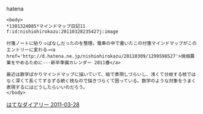 
hatena

```
<body>
*1301324085*マインドマップ日記11
f:id:nishiohirokazu:20110328235427j:image

付箋ノートに貼りっぱなしだったのを整理。電車の中で書いたこの付箋マインドマップがこのエントリーに変わる→<a href='http://d.hatena.ne.jp/nishiohirokazu/20110309/1299598527'>焼畑農業をやめるために---新卒準備カレンダー 2011春</a>

最近は数学ばかりマインドマップに描いていて、絵で表現しづらいし、浅くて分岐する枝ではなく深くて長くてずるずる続く枝なので描きづらくて困っている。数学のような対象をうまく表現するにはどうしたらいいのだろう。
</body>
```


[はてなダイアリー 2011-03-28](https://nishiohirokazu.hatenadiary.org/archive/2011/03/28)